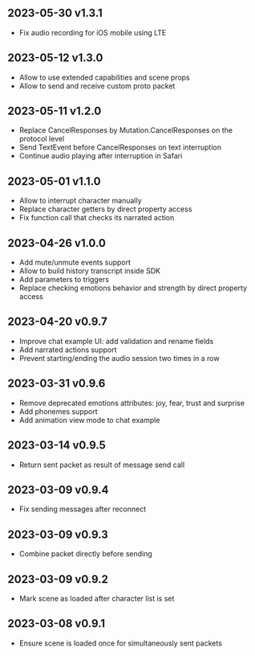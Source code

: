## 2023-05-30 v1.3.1

* Fix audio recording for iOS mobile using LTE

## 2023-05-12 v1.3.0

* Allow to use extended capabilities and scene props
* Allow to send and receive custom proto packet

## 2023-05-11 v1.2.0

* Replace CancelResponses by Mutation.CancelResponses on the protocol level
* Send TextEvent before CancelResponses on text interruption
* Continue audio playing after interruption in Safari

## 2023-05-01 v1.1.0

* Allow to interrupt character manually
* Replace character getters by direct property access
* Fix function call that checks its narrated action

## 2023-04-26 v1.0.0

* Add mute/unmute events support
* Allow to build history transcript inside SDK
* Add parameters to triggers
* Replace checking emotions behavior and strength by direct property access

## 2023-04-20 v0.9.7

* Improve chat example UI: add validation and rename fields
* Add narrated actions support
* Prevent starting/ending the audio session two times in a row

## 2023-03-31 v0.9.6

* Remove deprecated emotions attributes: joy, fear, trust and surprise
* Add phonemes support
* Add animation view mode to chat example

## 2023-03-14 v0.9.5

* Return sent packet as result of message send call

## 2023-03-09 v0.9.4

* Fix sending messages after reconnect

## 2023-03-09 v0.9.3

* Combine packet directly before sending

## 2023-03-09 v0.9.2

* Mark scene as loaded after character list is set

## 2023-03-08 v0.9.1

* Ensure scene is loaded once for simultaneously sent packets

